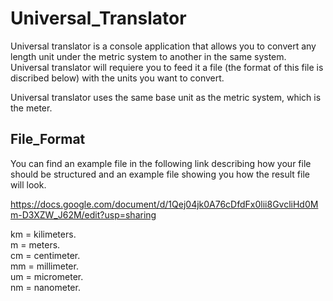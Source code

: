 # Universal_Translator
Universal translator is a console application that allows you to convert any length unit under the metric system to another in the same system. Universal translator will requiere you to feed it a file (the format of this file is discribed below) with the units you want to convert.

Universal translator uses the same base unit as the metric system, which is the meter.

## File_Format
You can find an example file in the following link describing how your file should be structured and an example file showing you how the result file will look.

https://docs.google.com/document/d/1Qej04jk0A76cDfdFx0lii8GvcliHd0Mm-D3XZW_J62M/edit?usp=sharing

km = kilimeters.  
m = meters.  
cm = centimeter.  
mm = millimeter.  
um = micrometer.  
nm = nanometer.  
